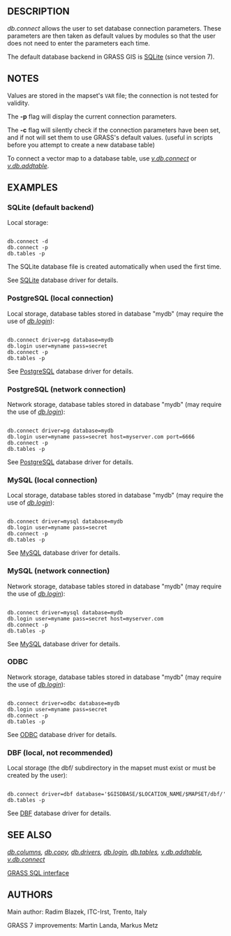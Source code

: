 
## DESCRIPTION

*db.connect* allows the user to set database connection parameters.
These parameters are then taken as default values by modules so that the
user does not need to enter the parameters each time.

The default database backend in GRASS GIS
is [SQLite](grass-sqlite.html) (since version 7).

## NOTES

Values are stored in the mapset's `VAR` file;
the connection is not tested for validity.

The **-p** flag will display the current connection parameters.

The **-c** flag will silently check if the connection parameters have
been set, and if not will set them to use GRASS's default values.
(useful in scripts before you attempt to create a new database table)

To connect a vector map to a database table,
use *[v.db.connect](v.db.connect.html)* or
*[v.db.addtable](v.db.addtable.html)*.

## EXAMPLES

### SQLite (default backend)

Local storage:

```

db.connect -d
db.connect -p
db.tables -p

```

The SQLite database file is created automatically when used the first time.

See [SQLite](grass-sqlite.html) database driver for details.

### PostgreSQL (local connection)

Local storage, database tables stored in database "mydb"
(may require the use of *[db.login](db.login.html)*):

```

db.connect driver=pg database=mydb
db.login user=myname pass=secret
db.connect -p
db.tables -p

```

See [PostgreSQL](grass-pg.html) database driver for details.

### PostgreSQL (network connection)

Network storage, database tables stored in database "mydb"
(may require the use of *[db.login](db.login.html)*):

```

db.connect driver=pg database=mydb
db.login user=myname pass=secret host=myserver.com port=6666
db.connect -p
db.tables -p

```

See [PostgreSQL](grass-pg.html) database driver for details.

### MySQL (local connection)

Local storage, database tables stored in database "mydb" (may require
the use of *[db.login](db.login.html)*):

```

db.connect driver=mysql database=mydb
db.login user=myname pass=secret
db.connect -p
db.tables -p

```

See [MySQL](grass-mysql.html) database driver for details.

### MySQL (network connection)

Network storage, database tables stored in database "mydb"
(may require the use of *[db.login](db.login.html)*):

```

db.connect driver=mysql database=mydb
db.login user=myname pass=secret host=myserver.com
db.connect -p
db.tables -p

```

See [MySQL](grass-mysql.html) database driver for details.

### ODBC

Network storage, database tables stored in database "mydb"
(may require the use of *[db.login](db.login.html)*):

```

db.connect driver=odbc database=mydb
db.login user=myname pass=secret
db.connect -p
db.tables -p

```

See [ODBC](grass-odbc.html) database driver for details.

### DBF (local, not recommended)

Local storage (the dbf/ subdirectory in the mapset must exist or must be
created by the user):

```

db.connect driver=dbf database='$GISDBASE/$LOCATION_NAME/$MAPSET/dbf/'
db.tables -p

```

See [DBF](grass-dbf.html) database driver for details.

## SEE ALSO

*[db.columns](db.columns.html),
[db.copy](db.copy.html),
[db.drivers](db.drivers.html),
[db.login](db.login.html),
[db.tables](db.tables.html),
[v.db.addtable](v.db.addtable.html),
[v.db.connect](v.db.connect.html)*

[GRASS SQL interface](sql.html)

## AUTHORS

Main author: Radim Blazek, ITC-Irst, Trento, Italy

GRASS 7 improvements: Martin Landa, Markus Metz

